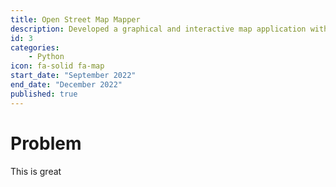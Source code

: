 ```yaml
---
title: Open Street Map Mapper
description: Developed a graphical and interactive map application with Open Street Map (OSM) data
id: 3
categories:
    - Python
icon: fa-solid fa-map
start_date: "September 2022"
end_date: "December 2022"
published: true
---
```


# Problem

This is great